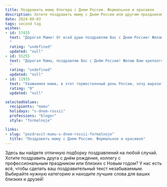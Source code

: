 ```yaml
---
title: Поздравить маму блогера с Днем России. Формальное и красивое
description: Хотите поздравить маму с Днем России или другим праздником? Наш ИИ создаст незабываемое поздравление, а вы обязательно выделитесь среди других.  
date: 2024-09-03
tags: second tag
wishes:
- id: 57435
  text: "Дорогая Мама! От всей души поздравляю Вас с Днем России! Желаю Вам крепкого здоровья, благополучия и вдохновения в Вашей работе блогера. Пусть этот праздничный день принесет Вам много ярких впечатлений и радости!
  "
  rating: "undefined"
  updated: "null"
- id: 55255
  text: "Дорогая Мама, поздравляю Вас с Днём России! Желаю Вам крепкого здоровья, благополучия и ярких, наполненных смыслом дней. Пусть Ваша блогерская деятельность приносит Вам радость и вдохновение, а  Ваши публикации будут интересными и полезными для многих людей.
  "
  rating: "undefined"
  updated: "null"
- id: 11935
  text: "Уважаемая мама, в этот торжественный день России, хочу выразить глубочайшее уважение и искренние поздравления. Ваш труд и поддержка всегда были для меня примером и опорой. Как блогер, я стремлюсь к тому, чтобы мои сообщения несли добро и вдохновение, так же, как и Вы в своей жизни. Пусть этот праздник принесет Вам радость, мир и благополучие. С Днем России!"
  rating: "0"
  updated: "null"

selectedValues:
  recipients: "mamu"
  holidays: "s-dnem-rossii"
  professions: "bloger"
  style: "formalnoje"

links:
- slug: "pozdravit-mamu-s-dnem-rossii-formalnoje"
  title: "Поздравить маму с Днем России. Формальное и красивое"
---
```


Здесь вы найдете отличную подборку поздравлений на любой случай. 
Хотите поздравить друга с днём рождения, коллегу с профессиональным праздником или близких с Новым годом? У нас есть всё, чтобы сделать ваш поздравительный текст незабываемым. Выбирайте нужную категорию и находите лучшие слова для ваших близких и друзей!
